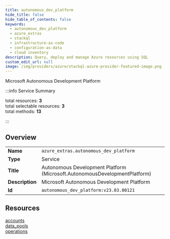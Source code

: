 ```yaml
---
title: autonomous_dev_platform
hide_title: false
hide_table_of_contents: false
keywords:
  - autonomous_dev_platform
  - azure_extras
  - stackql
  - infrastructure-as-code
  - configuration-as-data
  - cloud inventory
description: Query, deploy and manage Azure resources using SQL
custom_edit_url: null
image: /img/providers/azure/stackql-azure-provider-featured-image.png
---
```

Microsoft Autonomous Development Platform  
    
:::info Service Summary

<div class="row">
<div class="providerDocColumn">
<span>total resources:&nbsp;<b>3</b></span><br />
<span>total selectable resources:&nbsp;<b>3</b></span><br />
<span>total methods:&nbsp;<b>13</b></span><br />
</div>
</div>

:::

## Overview
<table><tbody>
<tr><td><b>Name</b></td><td><code>azure_extras.autonomous_dev_platform</code></td></tr>
<tr><td><b>Type</b></td><td>Service</td></tr>
<tr><td><b>Title</b></td><td>Autonomous Development Platform (Microsoft.AutonomousDevelopmentPlatform)</td></tr>
<tr><td><b>Description</b></td><td>Microsoft Autonomous Development Platform</td></tr>
<tr><td><b>Id</b></td><td><code>autonomous_dev_platform:v23.03.00121</code></td></tr>
</tbody></table>

## Resources
<div class="row">
<div class="providerDocColumn">
<a href="/providers/azure_extras/autonomous_dev_platform/accounts/">accounts</a><br />
<a href="/providers/azure_extras/autonomous_dev_platform/data_pools/">data_pools</a><br />
</div>
<div class="providerDocColumn">
<a href="/providers/azure_extras/autonomous_dev_platform/operations/">operations</a><br />
</div>
</div>
